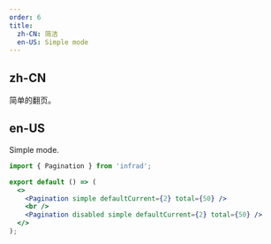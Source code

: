 ```yaml
---
order: 6
title:
  zh-CN: 简洁
  en-US: Simple mode
---
```


## zh-CN

简单的翻页。

## en-US

Simple mode.

```jsx
import { Pagination } from 'infrad';

export default () => (
  <>
    <Pagination simple defaultCurrent={2} total={50} />
    <br />
    <Pagination disabled simple defaultCurrent={2} total={50} />
  </>
);
```
